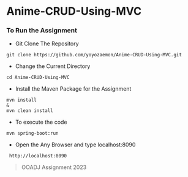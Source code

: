 # Anime-CRUD-Using-MVC

### To Run the Assignment
 - Git Clone The Repository 
 ```
 git clone https://github.com/yoyozaemon/Anime-CRUD-Using-MVC.git 
 ```
 
 - Change the Current Directory
 ```
 cd Anime-CRUD-Using-MVC
 ```
 - Install the Maven Package for the Assignment
 ```
 mvn install
 &
 mvn clean install
 ```
 - To execute the code
 ```
 mvn spring-boot:run
 ```
 - Open the Any Browser and type localhost:8090
````
 http://localhost:8090
````
 
> OOADJ Assignment 2023
